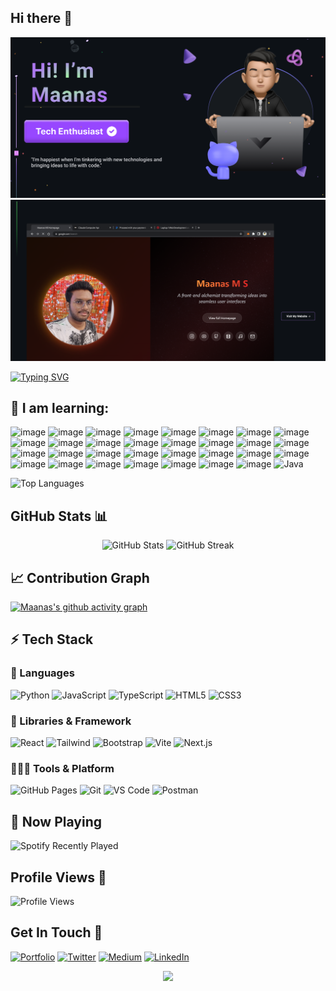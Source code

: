 ## Hi there :wave:
<img alt="png" src="assets/readme1.png"/>
<a href="https://maanasms.eu.org/"><img alt="png" src="assets/readme2.png" /></a>

[![Typing SVG](https://readme-typing-svg.demolab.com?font=Fira+Code&pause=1000&color=FF6C2F&random=false&width=435&lines=Enjoying+Life+%F0%9F%98%84;Building+Stuff+%F0%9F%92%BB;And+growing+everyday+%F0%9F%8C%85%F0%9F%8C%9E)](https://git.io/typing-svg)

## 🔭  I am learning:

![image](https://img.shields.io/badge/HTML5-E34F26?style=for-the-badge&logo=html5&logoColor=white)
![image](https://img.shields.io/badge/CSS3-1572B6?style=for-the-badge&logo=css3&logoColor=white)
![image](https://img.shields.io/badge/JavaScript-323330?style=for-the-badge&logo=javascript&logoColor=F7DF1E)
![image](https://img.shields.io/badge/Tailwind_CSS-38B2AC?style=for-the-badge&logo=tailwind-css&logoColor=white)
![image](https://img.shields.io/badge/React-20232A?style=for-the-badge&logo=react&logoColor=61DAFB)
![image](https://img.shields.io/badge/Vite-B73BFE?style=for-the-badge&logo=vite&logoColor=FFD62E)
![image](https://img.shields.io/badge/C-00599C?style=for-the-badge&logo=c&logoColor=white)
![image](https://img.shields.io/badge/Python-FFD43B?style=for-the-badge&logo=python&logoColor=black)
![image](https://img.shields.io/badge/TypeScript-007ACC?style=for-the-badge&logo=typescript&logoColor=white)
![image](https://img.shields.io/badge/prettier-1A2C34?style=for-the-badge&logo=prettier&logoColor=F7BA3E)
![image](https://img.shields.io/badge/Notion-000000?style=for-the-badge&logo=notion&logoColor=white)
![image](https://img.shields.io/badge/Obsidian-483699?style=for-the-badge&logo=Obsidian&logoColor=white)
![image](https://img.shields.io/badge/Fedora-51A2DA?style=for-the-badge&logo=fedora&logoColor=white)
![image](https://img.shields.io/badge/Linux-FCC624?style=for-the-badge&logo=linux&logoColor=black)
![image](		https://img.shields.io/badge/GitLab-330F63?style=for-the-badge&logo=gitlab&logoColor=white)
![image](	https://img.shields.io/badge/Deepnote-3793EF?style=for-the-badge&logo=Deepnote&logoColor=white)
![image](	https://img.shields.io/badge/GeeksforGeeks-298D46?style=for-the-badge&logo=geeksforgeeks&logoColor=white)
![image](	https://img.shields.io/badge/Hashnode-2962FF?style=for-the-badge&logo=hashnode&logoColor=white)
![image](	https://img.shields.io/badge/dev.to-0A0A0A?style=for-the-badge&logo=devdotto&logoColor=white)
![image](	https://img.shields.io/badge/Markdown-000000?style=for-the-badge&logo=markdown&logoColor=white)
![image](	https://img.shields.io/badge/Netlify-00C7B7?style=for-the-badge&logo=netlify&logoColor=white)
![image](		https://img.shields.io/badge/Vercel-000000?style=for-the-badge&logo=vercel&logoColor=white)
![image](		https://img.shields.io/badge/Pandas-2C2D72?style=for-the-badge&logo=pandas&logoColor=white)
![image](			https://img.shields.io/badge/Numpy-777BB4?style=for-the-badge&logo=numpy&logoColor=white)
![image](				https://img.shields.io/badge/Zsh-F15A24?style=for-the-badge&logo=Zsh&logoColor=white)
![image](					https://img.shields.io/badge/GNU%20Bash-4EAA25?style=for-the-badge&logo=GNU%20Bash&logoColor=white)
![image](	https://img.shields.io/badge/GIT-E44C30?style=for-the-badge&logo=git&logoColor=white)
![image](	https://img.shields.io/badge/powershell-5391FE?style=for-the-badge&logo=powershell&logoColor=white)
![image](https://img.shields.io/badge/Arc-1638FB?style=for-the-badge&logo=Arc&logoColor=white)
![image](https://img.shields.io/badge/Flutter-02569B?style=for-the-badge&logo=flutter&logoColor=white)
![image](	https://img.shields.io/badge/React_Native-20232A?style=for-the-badge&logo=react&logoColor=61DAFB)
![Java](https://img.shields.io/badge/java-%23ED8B00.svg?style=for-the-badge&logo=openjdk&logoColor=white)


![Top Languages](https://github-readme-stats.vercel.app/api/top-langs/?username=elementaryrock&layout=compact&theme=radical&hide_border=true&bg_color=0D1117&title_color=F85D7F&icon_color=F8D866&text_color=FFFFFF&hide=Jupyter%20Notebook&langs_count=8)

## GitHub Stats 📊

<div align="center">
  <img src="https://github-readme-stats.vercel.app/api?username=elementaryrock&show_icons=true&theme=radical&hide_border=true&bg_color=0D1117&title_color=F85D7F&icon_color=F8D866&text_color=FFFFFF&count_private=true" alt="GitHub Stats" />
  
  <img src="https://github-readme-streak-stats.herokuapp.com/?user=elementaryrock&theme=radical&hide_border=true&background=0D1117&ring=F85D7F&fire=F8D866&currStreakLabel=FFFFFF" alt="GitHub Streak" />
</div>

## 📈 Contribution Graph
[![Maanas's github activity graph](https://github-readme-activity-graph.vercel.app/graph?username=elementaryrock&theme=tokyo-night&hide_border=true&bg_color=0D1117&line=F85D7F&point=F8D866&color=FFFFFF)](https://github.com/elementaryrock)

## ⚡ Tech Stack

### 🚀 Languages

![Python](https://img.shields.io/badge/Python-FFD43B?style=for-the-badge&logo=python&logoColor=306998)
![JavaScript](https://img.shields.io/badge/JavaScript-323330?style=for-the-badge&logo=javascript&logoColor=F7DF1E)
![TypeScript](https://img.shields.io/badge/TypeScript-007ACC?style=for-the-badge&logo=typescript&logoColor=white)
![HTML5](https://img.shields.io/badge/HTML5-E34F26?style=for-the-badge&logo=html5&logoColor=white)
![CSS3](https://img.shields.io/badge/CSS3-1572B6?style=for-the-badge&logo=css3&logoColor=white)

### 🧩 Libraries & Framework

![React](https://img.shields.io/badge/React-20232A?style=for-the-badge&logo=react&logoColor=61DAFB)
![Tailwind](https://img.shields.io/badge/Tailwind_CSS-092749?style=for-the-badge&logo=tailwindcss&logoColor=06B6D4&labelColor=000000)
![Bootstrap](https://img.shields.io/badge/Bootstrap-563D7C?style=for-the-badge&logo=bootstrap&logoColor=white)
![Vite](https://img.shields.io/badge/Vite-B73BFE?style=for-the-badge&logo=vite&logoColor=FFD62E)
![Next.js](https://img.shields.io/badge/next.js-000000?style=for-the-badge&logo=nextdotjs&logoColor=white)

### 🧑🏻‍💻 Tools & Platform

![GitHub Pages](https://img.shields.io/badge/GitHub_Pages-100000?style=for-the-badge&logo=github&logoColor=white)
![Git](https://img.shields.io/badge/Git-F05032?style=for-the-badge&logo=git&logoColor=white)
![VS Code](https://img.shields.io/badge/Visual_Studio_Code-0078D4?style=for-the-badge&logo=visual%20studio%20code&logoColor=white)
![Postman](https://img.shields.io/badge/Postman-FF6C37?style=for-the-badge&logo=Postman&logoColor=white)


## 🎵 Now Playing

![Spotify Recently Played](https://spotify-recently-played-readme.vercel.app/api?user=316x6innmikmiyiuqq5vic7glj54&unique={true|1|on|yes})

## Profile Views 👀
![Profile Views](https://komarev.com/ghpvc/?username=elementaryrock&color=F85D7F&style=for-the-badge)

## Get In Touch 🤝

[![Portfolio](https://img.shields.io/badge/Portfolio-000000?style=for-the-badge&logo=About.me&logoColor=white)](https://maanasms.eu.org)
[![Twitter](https://img.shields.io/badge/Twitter-1DA1F2?style=for-the-badge&logo=twitter&logoColor=white)](https://twitter.com/maanasms)
[![Medium](https://img.shields.io/badge/Medium-12100E?style=for-the-badge&logo=medium&logoColor=white)](https://medium.com/@maanasms)
[![LinkedIn](https://img.shields.io/badge/LinkedIn-0077B5?style=for-the-badge&logo=linkedin&logoColor=white)](https://www.linkedin.com/in/maanasms)

<p align="center">
  <img src="https://capsule-render.vercel.app/api?type=waving&color=gradient&height=100&section=footer&animation=twinkling"/>
</p>

<!--
**elementaryrock/elementaryrock** is a ✨ _special_ ✨ repository because its `README.md` (this file) appears on your GitHub profile.

Here are some ideas to get you started:




- 👯 I’m looking to collaborate on ...
- 🤔 I’m looking for help with ...
- 💬 Ask me about ...
- 📫 How to reach me: ...
- 😄 Pronouns: ...
- ⚡ Fun fact: ...
-->

